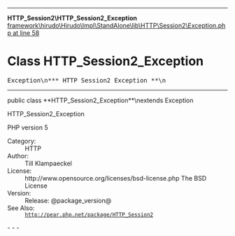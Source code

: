 - - -

**HTTP_Session2\HTTP_Session2_Exception**
<a href="https://github.com/JeyDotC/Hirudo-docs/blob/master/source/framework/hirudo/Hirudo/Impl/StandAlone/lib/HTTP/Session2/Exception.php.md#line58" class="location">framework\hirudo\Hirudo\Impl\StandAlone\lib\HTTP\Session2\Exception.php at line 58</a>

# Class HTTP_Session2_Exception #

<pre class="tree">Exception\n*** HTTP_Session2_Exception **\n</pre>

- - -

<p class="signature">public  class **HTTP_Session2_Exception**\nextends Exception

</p>

<div class="comment" id="overview_description"><p>HTTP_Session2_Exception</p><p>PHP version 5</p></div>

<dl>
<dt>Category:</dt>
<dd>HTTP</dd>
<dt>Author:</dt>
<dd>Till Klampaeckel <till@php.net></dd>
<dt>License:</dt>
<dd>http://www.opensource.org/licenses/bsd-license.php The BSD License</dd>
<dt>Version:</dt>
<dd>Release: @package_version@</dd>
<dt>See Also:</dt>
<dd><code><a href="http://pear.php.net/package/HTTP_Session2">http://pear.php.net/package/HTTP_Session2</a></code></dd>
</dl>
- - -

